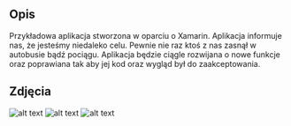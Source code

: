 ## Opis

Przykładowa aplikacja stworzona w oparciu o Xamarin.
Aplikacja informuje nas, że jesteśmy niedaleko celu. Pewnie nie raz ktoś z nas zasnął w autobusie bądź pociągu.
Aplikacja będzie ciągle rozwijana o nowe funkcje oraz poprawiana tak aby jej kod oraz wygląd był do zaakceptowania.

## Zdjęcia

![alt text](https://i.imgur.com/hCsFI4x.png)
![alt text](https://i.imgur.com/4THeeMQ.png)
![alt text](https://i.imgur.com/ZellWrc.png)
